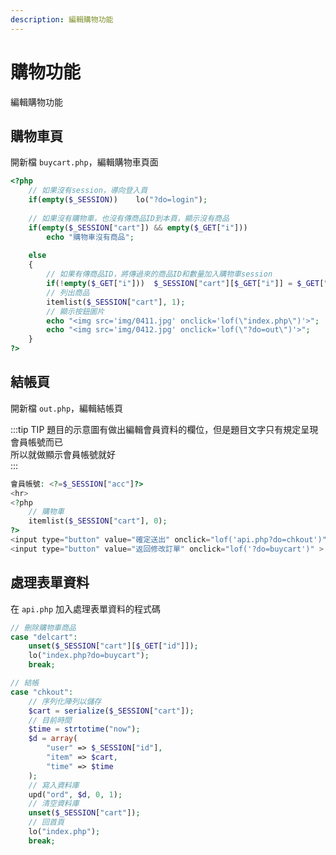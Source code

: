 ```yaml
---
description: 編輯購物功能
---
```


# 購物功能
編輯購物功能

## 購物車頁
開新檔 `buycart.php`，編輯購物車頁面  
```php
<?php
    // 如果沒有session，導向登入頁
	if(empty($_SESSION))	lo("?do=login");
    
    // 如果沒有購物車，也沒有傳商品ID到本頁，顯示沒有商品
	if(empty($_SESSION["cart"]) && empty($_GET["i"]))
		echo "購物車沒有商品";
	
	else
	{
        // 如果有傳商品ID，將傳過來的商品ID和數量加入購物車session
		if(!empty($_GET["i"]))	$_SESSION["cart"][$_GET["i"]] = $_GET["q"];
		// 列出商品
		itemlist($_SESSION["cart"], 1);
		// 顯示按鈕圖片
		echo "<img src='img/0411.jpg' onclick='lof(\"index.php\")'>";
		echo "<img src='img/0412.jpg' onclick='lof(\"?do=out\")'>";
	}
?>
```

## 結帳頁
開新檔 `out.php`，編輯結帳頁  

:::tip TIP
題目的示意圖有做出編輯會員資料的欄位，但是題目文字只有規定呈現會員帳號而已  
所以就做顯示會員帳號就好  
:::
   
```php
會員帳號: <?=$_SESSION["acc"]?>
<hr>
<?php
	// 購物車
	itemlist($_SESSION["cart"], 0);
?>
<input type="button" value="確定送出" onclick="lof('api.php?do=chkout')" >
<input type="button" value="返回修改訂單" onclick="lof('?do=buycart')" >
```

## 處理表單資料
在 `api.php` 加入處理表單資料的程式碼
```php
// 刪除購物車商品
case "delcart":
	unset($_SESSION["cart"][$_GET["id"]]);
	lo("index.php?do=buycart");
	break;

// 結帳
case "chkout":
	// 序列化陣列以儲存
	$cart = serialize($_SESSION["cart"]);
	// 目前時間
	$time = strtotime("now");
	$d = array(
		"user" => $_SESSION["id"],
		"item" => $cart,
		"time" => $time
	);
	// 寫入資料庫
	upd("ord", $d, 0, 1);
	// 清空資料庫
	unset($_SESSION["cart"]);
	// 回首頁
	lo("index.php");
	break;
```